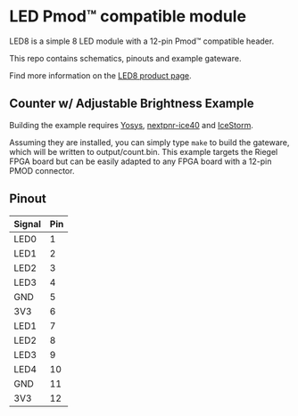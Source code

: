 # LED Pmod&trade; compatible module

LED8 is a simple 8 LED module with a 12-pin Pmod&trade; compatible header.

This repo contains schematics, pinouts and example gateware.

Find more information on the [LED8 product page](https://machdyne.com/product/led8-pmod/).

## Counter w/ Adjustable Brightness Example

Building the example requires [Yosys](https://github.com/YosysHQ/yosys), [nextpnr-ice40](https://github.com/YosysHQ/nextpnr) and [IceStorm](https://github.com/YosysHQ/icestorm).

Assuming they are installed, you can simply type `make` to build the gateware, which will be written to output/count.bin. This example targets the Riegel FPGA board but can be easily adapted to any FPGA board with a 12-pin PMOD connector.

## Pinout

| Signal | Pin |
| ------ | --- |
| LED0 | 1 |
| LED1 | 2 |
| LED2 | 3 |
| LED3 | 4 |
| GND | 5 |
| 3V3 | 6 |
| LED1 | 7 |
| LED2 | 8 |
| LED3 | 9 |
| LED4 | 10 |
| GND | 11 |
| 3V3 | 12 |
